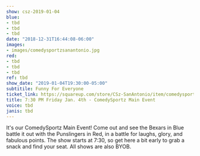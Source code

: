 ```yaml
---
show: csz-2019-01-04
blue:
- tbd
- tbd
- tbd
date: "2018-12-31T16:44:08-06:00"
images:
- images/comedysportzsanantonio.jpg
red:
- tbd
- tbd
- tbd
ref: tbd
show_date: "2019-01-04T19:30:00-05:00"
subtitile: Funny For Everyone
ticket_link: https://squareup.com/store/CSz-SanAntonio/item/comedysportz-friday-night-19
title: 7:30 PM Friday Jan. 4th - ComedySportz Main Event
voice: tbd
janis: tbd
---
```


It's our ComedySportz Main Event! Come out and see the Bexars in Blue battle it out with the Punslingers in Red, in a battle for laughs, glory, and fabulous points. The show starts at 7:30, so get here a bit early to grab a snack and find your seat. All shows are also BYOB.
